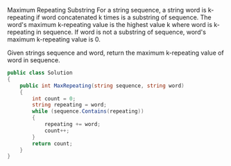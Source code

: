 Maximum Repeating Substring
For a string sequence, a string word is k-repeating if word concatenated k times is a substring of sequence. The word's maximum k-repeating value is the highest value k where word is k-repeating in sequence. If word is not a substring of sequence, word's maximum k-repeating value is 0.

Given strings sequence and word, return the maximum k-repeating value of word in sequence.

```csharp
public class Solution
{
    public int MaxRepeating(string sequence, string word)
    {
        int count = 0;
        string repeating = word;
        while (sequence.Contains(repeating))
        {
            repeating += word;
            count++;
        }
        return count;
    }
}
